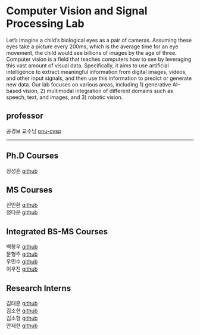 # Computer Vision and Signal Processing Lab
 Let’s imagine a child’s biological eyes as a pair of cameras. Assuming these eyes take a picture every 200ms, which is the average time for an eye movement, the child would see billions of images by the age of three. Computer vision is a field that teaches computers how to see by leveraging this vast amount of visual data. Specifically, it aims to use artificial intelligence to extract meaningful information from digital images, videos, and other input signals, and then use this information to predict or generate new data.
  Our lab focuses on various areas, including 1) generative AI-based vision, 2) multimodal integration of different domains such as speech, text, and images, and 3) robotic vision.  
  
## professor
공경보 교수님 [pnu-cvsp](https://www.pnu-cvsp.com/prof)

---
## Ph.D Courses
정성훈 [github](https://github.com/currycurry915)

## MS Courses
진인환 [github](https://github.com/InHwanJin)  
정다운 [github](https://github.com/Da-OOn)

## Integrated BS-MS Courses
백창우 [github](https://github.com/higokri)  
문형주 [github](https://github.com/MHJ0208)  
우민수 [github](https://github.com/MinSooWoo123)  
이우진 [github](https://github.com/woojin1833)

## Research Interns
김태훈 [github](https://github.com/TriFullKim)  
김소현 [github](https://github.com/sohyeon53)  
김소형 [github](https://github.com/SohyeongKim-hub)  
안재현 [github](https://github.com/jaehyeon201924149)

